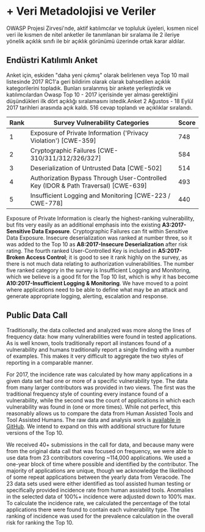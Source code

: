 # + Veri Metadolojisi ve Veriler

OWASP Projesi Zirvesi'nde, aktif katılımcılar ve topluluk üyeleri, kısmen nicel veri ile kısmen de nitel anketler ile tanımlanan bir sıralama ile 2 ileriye yönelik açıklık sınıfı ile bir açıklık görünümü üzerinde ortak karar aldılar.
 
## Endüstri Katılımlı Anket

Anket için, eskiden "daha yeni çıkmış" olarak belirlenen veya Top 10 mail listesinde 2017 RC1'a geri bildirim olarak olarak bahsedilen açıklık kategorilerini topladık. Bunları sıralanmış bir ankete yerleştirdik ve katılımcılardan Owasp Top 10 - 2017 içerisinde yer alması gerektiğini düşündükleri ilk dört açıklığı sıralamasını istedik.Anket 2 Ağustos - 18 Eylül 2017 tarihleri arasında açık kaldı. 516 cevap toplandı ve açıklıklar sıralandı.

| Rank | Survey Vulnerability Categories | Score |
| -- | -- | -- |
| 1 | Exposure of Private Information ('Privacy Violation') [CWE-359] | 748 |
| 2 | Cryptographic Failures [CWE-310/311/312/326/327]| 584 |
| 3 | Deserialization of Untrusted Data [CWE-502] | 514 |
| 4 | Authorization Bypass Through User-Controlled Key (IDOR & Path Traversal) [CWE-639] | 493 |
| 5 | Insufficient Logging and Monitoring [CWE-223 / CWE-778]| 440 |

Exposure of Private Information is clearly the highest-ranking vulnerability, but fits very easily as an additional emphasis into the existing **A3:2017-Sensitive Data Exposure**. Cryptographic Failures can fit within Sensitive Data Exposure. Insecure deserialization was ranked at number three, so it was added to the Top 10 as **A8:2017-Insecure Deserialization** after risk rating. The fourth ranked User-Controlled Key is included in **A5:2017-Broken Access Control**; it is good to see it rank highly on the survey, as there is not much data relating to authorization vulnerabilities. The number five ranked category in the survey is Insufficient Logging and Monitoring, which we believe is a good fit for the Top 10 list, which is why it has become **A10:2017-Insufficient Logging & Monitoring**. We have moved to a point where applications need to be able to define what may be an attack and generate appropriate logging, alerting, escalation and response. 

## Public Data Call

Traditionally, the data collected and analyzed was more along the lines of frequency data: how many vulnerabilities were found in tested applications. As is well known, tools traditionally report all instances found of a vulnerability and humans traditionally report a single finding with a number of examples. This makes it very difficult to aggregate the two styles of reporting in a comparable manner.

For 2017, the incidence rate was calculated by how many applications in a given data set had one or more of a specific vulnerability type. The data from many larger contributors was provided in two views. The first was the traditional frequency style of counting every instance found of a vulnerability, while the second was the count of applications in which each vulnerability was found in (one or more times). While not perfect, this reasonably allows us to compare the data from Human Assisted Tools and Tool Assisted Humans. The raw data and analysis work is [available in GitHub](https://github.com/OWASP/Top10/tree/master/2017/datacall). We intend to expand on this with additional structure for future versions of the Top 10.

We received 40+ submissions in the call for data, and because many were from the original data call that was focused on frequency, we were able to use data from 23 contributors covering ~114,000 applications. We used a one-year block of time where possible and identified by the contributor. The majority of applications are unique, though we acknowledge the likelihood of some repeat applications between the yearly data from Veracode. The 23 data sets used were either identified as tool assisted human testing or specifically provided incidence rate from human assisted tools. Anomalies in the selected data of 100%+ incidence were adjusted down to 100% max. To calculate the incidence rate, we calculated the percentage of the total applications there were found to contain each vulnerability type. The ranking of incidence was used for the prevalence calculation in the overall risk for ranking the Top 10.
